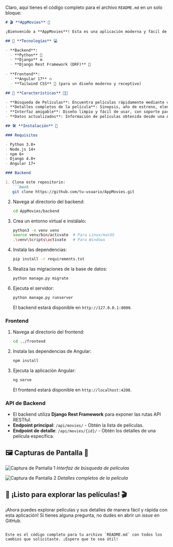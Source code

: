 Claro, aquí tienes el código completo para el archivo `README.md` en un solo bloque:

```markdown
# 🎬 **AppMovies** 🎥

¡Bienvenido a **AppMovies**! Esta es una aplicación moderna y fácil de usar que te permite ver información detallada sobre tus películas favoritas. Con una interfaz interactiva y fluida, podrás explorar los detalles de las películas más populares, incluyendo sinopsis, actores, directores y mucho más.

## 🔧 **Tecnologías** 💻

- **Backend**:  
  - **Python** 🐍  
  - **Django** ⚙️  
  - **Django Rest Framework (DRF)** 📡
  
- **Frontend**:  
  - **Angular 17** 🔥  
  - **Tailwind CSS** 💅 (para un diseño moderno y receptivo)

## 📌 **Características** 🧑‍💻

- **Búsqueda de Películas**: Encuentra películas rápidamente mediante una barra de búsqueda.
- **Detalles completos de la película**: Sinopsis, año de estreno, elenco, director, y más.
- **Interfaz amigable**: Diseño limpio y fácil de usar, con soporte para dispositivos móviles.
- **Datos actualizados**: Información de películas obtenida desde una API interna, la que se actualiza permanentemente.

## 🛠️ **Instalación** 🚀

### Requisitos

- Python 3.8+  
- Node.js 14+  
- npm 6+  
- Django 4.0+  
- Angular 17+

### Backend

1. Clona este repositorio:
   ```bash
   git clone https://github.com/tu-usuario/AppMovies.git
   ```

2. Navega al directorio del backend:
   ```bash
   cd AppMovies/backend
   ```

3. Crea un entorno virtual e instálalo:
   ```bash
   python3 -m venv venv
   source venv/bin/activate  # Para Linux/macOS
   .\venv\Scripts\activate   # Para Windows
   ```

4. Instala las dependencias:
   ```bash
   pip install -r requirements.txt
   ```

5. Realiza las migraciones de la base de datos:
   ```bash
   python manage.py migrate
   ```

6. Ejecuta el servidor:
   ```bash
   python manage.py runserver
   ```

   El backend estará disponible en `http://127.0.0.1:8000`.

### Frontend

1. Navega al directorio del frontend:
   ```bash
   cd ../frontend
   ```

2. Instala las dependencias de Angular:
   ```bash
   npm install
   ```

3. Ejecuta la aplicación Angular:
   ```bash
   ng serve
   ```

   El frontend estará disponible en `http://localhost:4200`.

### API de Backend

- El backend utiliza **Django Rest Framework** para exponer las rutas API RESTful.
- **Endpoint principal**: `/api/movies/` - Obtén la lista de películas.
- **Endpoint de detalle**: `/api/movies/{id}/` - Obtén los detalles de una película específica.

## 🖼️ **Capturas de Pantalla** 📸

![Captura de Pantalla 1](https://example.com/screenshot1.png)
*Interfaz de búsqueda de películas*

![Captura de Pantalla 2](https://example.com/screenshot2.png)
*Detalles completos de la película*

## 🏁 **¡Listo para explorar las películas!** 🎬

¡Ahora puedes explorar películas y sus detalles de manera fácil y rápida con esta aplicación! Si tienes alguna pregunta, no dudes en abrir un *issue* en GitHub.
```

Este es el código completo para tu archivo `README.md` con todos los cambios que solicitaste. ¡Espero que te sea útil!